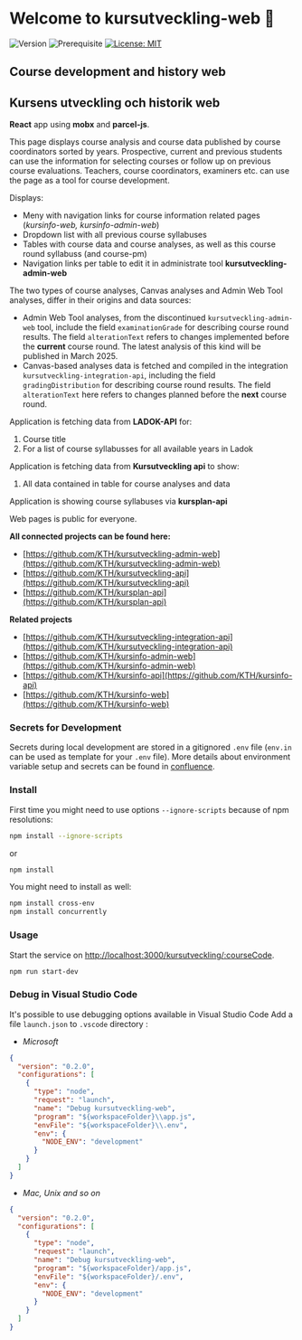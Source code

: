# Welcome to kursutveckling-web 👋

![Version](https://img.shields.io/badge/version-2.0.0-blue.svg?cacheSeconds=2592000)
![Prerequisite](https://img.shields.io/badge/node-18-blue.svg)
[![License: MIT](https://img.shields.io/badge/License-MIT-yellow.svg)](#)

## Course development and history web

## Kursens utveckling och historik web

**React** app using **mobx** and **parcel-js**.

This page displays course analysis and course data published by course coordinators sorted by years. Prospective, current and previous students can use the information for selecting courses or follow up on previous course evaluations. Teachers, course coordinators, examiners etc. can use the page as a tool for course development.

Displays:

- Meny with navigation links for course information related pages (_kursinfo-web, kursinfo-admin-web_)
- Dropdown list with all previous course syllabuses
- Tables with course data and course analyses, as well as this course round syllabuss (and course-pm)
- Navigation links per table to edit it in administrate tool **kursutveckling-admin-web**

The two types of course analyses, Canvas analyses and Admin Web Tool analyses, differ in their origins and data sources:

- Admin Web Tool analyses, from the discontinued `kursutveckling-admin-web` tool, include the field `examinationGrade` for describing course round results. The field `alterationText` refers to changes implemented before the **current** course round. The latest analysis of this kind will be published in March 2025.
- Canvas-based analyses data is fetched and compiled in the integration `kursutveckling-integration-api`, including the field `gradingDistribution` for describing course round results. The field `alterationText` here refers to changes planned before the **next** course round.

Application is fetching data from **LADOK-API** for:

1. Course title
2. For a list of course syllabusses for all available years in Ladok

Application is fetching data from **Kursutveckling api** to show:

1. All data contained in table for course analyses and data

Application is showing course syllabuses via **kursplan-api**

Web pages is public for everyone.

**All connected projects can be found here:**

- [https://github.com/KTH/kursutveckling-admin-web](https://github.com/KTH/kursutveckling-admin-web)
- [https://github.com/KTH/kursutveckling-api](https://github.com/KTH/kursutveckling-api)
- [https://github.com/KTH/kursplan-api](https://github.com/KTH/kursplan-api)

**Related projects**

- [https://github.com/KTH/kursutveckling-integration-api](https://github.com/KTH/kursutveckling-integration-api)
- [https://github.com/KTH/kursinfo-admin-web](https://github.com/KTH/kursinfo-admin-web)
- [https://github.com/KTH/kursinfo-api](https://github.com/KTH/kursinfo-api)
- [https://github.com/KTH/kursinfo-web](https://github.com/KTH/kursinfo-web)

### Secrets for Development

Secrets during local development are stored in a gitignored `.env` file (`env.in` can be used as template for your `.env` file). More details about environment variable setup and secrets can be found in [confluence](https://confluence.sys.kth.se/confluence/x/OYKBDQ).

### Install

First time you might need to use options `--ignore-scripts` because of npm resolutions:

```sh
npm install --ignore-scripts
```

or

```sh
npm install

```

You might need to install as well:

```sh
npm install cross-env
npm install concurrently
```

### Usage

Start the service on [http://localhost:3000/kursutveckling/:courseCode](http://localhost:3000/kursutveckling/:courseCode).

```sh
npm run start-dev
```

### Debug in Visual Studio Code

It's possible to use debugging options available in Visual Studio Code
Add a file `launch.json` to `.vscode` directory :

- _Microsoft_

```json
{
  "version": "0.2.0",
  "configurations": [
    {
      "type": "node",
      "request": "launch",
      "name": "Debug kursutveckling-web",
      "program": "${workspaceFolder}\\app.js",
      "envFile": "${workspaceFolder}\\.env",
      "env": {
        "NODE_ENV": "development"
      }
    }
  ]
}
```

- _Mac, Unix and so on_

```json
{
  "version": "0.2.0",
  "configurations": [
    {
      "type": "node",
      "request": "launch",
      "name": "Debug kursutveckling-web",
      "program": "${workspaceFolder}/app.js",
      "envFile": "${workspaceFolder}/.env",
      "env": {
        "NODE_ENV": "development"
      }
    }
  ]
}
```
